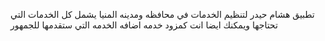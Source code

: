 
تطبيق هشام حيدر لتنظيم الخدمات في محافظه ومدينه المنيا يشمل كل الخدمات التي تحتاجها ويمكنك ايضا انت كمزود خدمه اضافه الخدمه التي ستقدمها للجمهور

 
